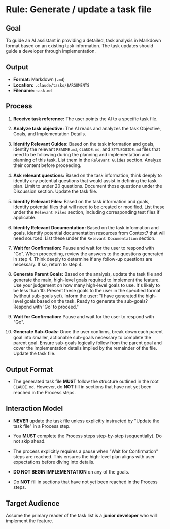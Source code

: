 # Rule: Generate / update a task file
 
## Goal
 
To guide an AI assistant in providing a detailed, task analysis in Markdown format based on an existing task information. The task updates should guide a developer through implementation.
 
## Output
 
- **Format:** Markdown (`.md`)
- **Location:** `.claude/tasks/$ARGUMENTS`
- **Filename:** `task.md`
 
## Process
 
1.  **Receive task reference:** The user points the AI to a specific task file.

2.  **Analyze task objective:** The AI reads and analyzes the task Objective, Goals, and Implementation Details.

3.  **Identify Relevant Guides:** Based on the task information and goals, identify the relevant `README.md`, `CLAUDE.md`,
and `STYLEGUIDE.md` files that need to be following during the planning and implementation and planning of this task. List them
in the `Relevant Guides` section. Analyze their content before proceeding.

4.  **Ask relevant questions:** Based on the task information, think deeply to identify any potential questions that would assist in defining the task plan. Limit to under 20 questions. Document those questions under the Discussion section. Update the task file.

5.  **Identify Relevant Files:** Based on the task information and goals, identify potential files that will need to be created or modified. List these under the `Relevant Files` section, including corresponding test files if applicable.

6.  **Identify Relevant Documentation:** Based on the task information and goals, identify potential documentation resources from Context7 that will need sourced. List these under the `Relevant Documentation` section.

7.  **Wait for Confirmation:** Pause and wait for the user to respond with "Go". When proceeding, review the answers to the questions
generated in step 4. Think deeply to determine if any follow-up questions are necessary. If so, return to step 4.

8.  **Generate Parent Goals:** Based on the analysis, update the task file and generate the main, high-level goals required to implement the feature. Use your judgement on how many high-level goals to use. It's likely to be less than 10. Present these goals to the user in the specified format (without sub-goals yet). Inform the user: "I have generated the high-level goals based on the task. Ready to generate the sub-goals? Respond with 'Go' to proceed."

9.  **Wait for Confirmation:** Pause and wait for the user to respond with "Go".

10.  **Generate Sub-Goals:** Once the user confirms, break down each parent goal into smaller, actionable sub-goals necessary to complete the parent goal. Ensure sub-goals logically follow from the parent goal and cover the implementation details implied by
the remainder of the file. Update the task file.
 
## Output Format
 
- The generated task file **MUST** follow the structure outlined in the root `CLAUDE.md`. However, do **NOT** fill in sections
  that have not yet been reached in the Process steps.
 
## Interaction Model

- **NEVER** update the task file unless explicitly instructed by "Update the task file" in a Process step.

- You **MUST** complete the Process steps step-by-step (sequentially). Do not skip ahead.

- The process explicitly requires a pause when "Wait for Confirmation" steps are reached. This ensures the high-level plan aligns with user expectations before diving into details.

- **DO NOT BEGIN IMPLEMENTATION** on any of the goals.

- Do **NOT** fill in sections that have not yet been reached in the Process steps.
 
## Target Audience
 
Assume the primary reader of the task list is a **junior developer** who will implement the feature.
 